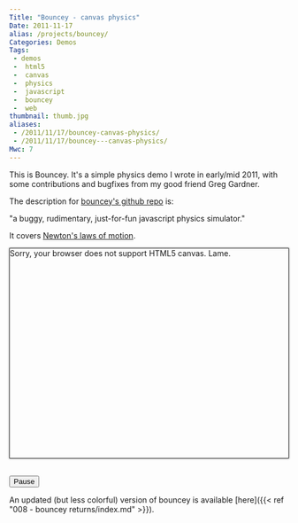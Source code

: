 ```yaml
---
Title: "Bouncey - canvas physics"
Date: 2011-11-17
alias: /projects/bouncey/
Categories: Demos
Tags:
 - demos
 -  html5
 -  canvas
 -  physics
 -  javascript
 -  bouncey
 -  web
thumbnail: thumb.jpg
aliases:
 - /2011/11/17/bouncey-canvas-physics/
 - /2011/11/17/bouncey---canvas-physics/
Mwc: 7
---
```


This is Bouncey. It's a simple physics demo I wrote in early/mid 2011, with some contributions and bugfixes from my good friend Greg Gardner.

The description for [bouncey's github repo](https://github.com/mwcz/bouncey) is:

<quote>"a buggy, rudimentary, just-for-fun javascript physics simulator."</quote>

It covers [Newton's laws of motion](http://en.wikipedia.org/wiki/Newton's_laws_of_motion).

<style type="text/css">
#cnvs {
    margin: 0 auto;
    display: block;
    width: 100%;
    border: 1px solid #464646;
    -webkit-box-shadow: 0px 0px 3px rgba( 0, 0, 0, 0.7 );
       -moz-box-shadow: 0px 0px 3px rgba( 0, 0, 0, 0.7 );
         -o-box-shadow: 0px 0px 3px rgba( 0, 0, 0, 0.7 );
            box-shadow: 0px 0px 3px rgba( 0, 0, 0, 0.7 );
}
</style>

<script type="text/javascript" src="bouncey.js"></script>

<script type="text/javascript">

window.onload = function() {

    canvas_element        = document.getElementById('cnvs');
    canvas_element.width  = W;
    canvas_element.height = H;

    canvas = canvas_element.getContext('2d');

    // create some squares with random velocities in the center of the canvas
    // objects are stored in the format
    //      [ X, Y, X_velocity, Y_velocity, width, height, [R,G,B] ]
    var x, y, w, h, v_x, v_y, r, g, b, new_obj;

    // calculate all the possible initial y positions
    y_positions = [];
    for( var i = OBJ_HEIGHT; i < H - OBJ_HEIGHT; i += 2 * OBJ_HEIGHT )
        y_positions.push( i );

    // calculate all the possible initial x positions
    x_positions = [];
    for( var i = OBJ_WIDTH; i < W - OBJ_WIDTH; i += 2 * OBJ_WIDTH )
        x_positions.push( i );

    /*
    */
    for( var i = 0; i < 40; ++i ) {

        // create values for the object
        x   = x_positions[ i % x_positions.length ];
        y   = y_positions[ Math.floor( i / x_positions.length ) % y_positions.length ];
        v_x = Math.random() * OBJ_MAX_VELOCITY*2 - OBJ_MAX_VELOCITY;
        v_y = Math.random() * OBJ_MAX_VELOCITY*2 - OBJ_MAX_VELOCITY;
        r   = Math.floor( Math.random() * 200 + 55 ); // random value 55..255
        g   = Math.floor( Math.random() * 200 + 55 );
        b   = Math.floor( Math.random() * 200 + 55 );

        // add the object to the scene
        var color = 'rgb(' + r + ',' + g + ',' + b + ')';
        var new_obj = new Circle( x, y, OBJ_R, v_x, v_y, color );

        objs.push( new_obj );
    }

    make_frame();

}

</script>

<canvas id="cnvs" width="500" height="375">
    Sorry, your browser does not support HTML5 canvas.  Lame.
</canvas>

<br>

<button onclick="paused++;paused%=2;this.textContent=paused?'Play':'Pause'">Pause</button>

An updated (but less colorful) version of bouncey is available
[here]({{< ref "008 - bouncey returns/index.md" >}}).

